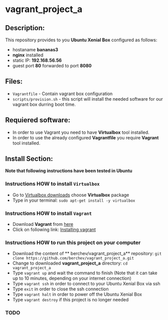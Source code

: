 # vagrant_project_a

## Description:
This repository provides to you **Ubuntu Xenial Box** configured as follows:
- hostaname **bananas3**
- **nginx** installed
- static IP: **192.168.56.56**
- guest port **80** forwarded to port **8080**


## Files:
- `Vagrantfile` - Contain vagrant box configuration
- `scripts/provision.sh` - this script will install the needed software for our vagrant box durring boot time.

## Requiered software:

- In order to use Vagrant you need to have **Virtualbox** tool installed.
- In order to use the already configured **Vagrantfile** you require **Vagrant** tool installed.

## Install Section:
**Note that following instructions have been tested in Ubuntu**

### Instructions HOW to install `Virtualbox`
- Go to [Virtualbox downloads](https://www.virtualbox.org/wiki/Linux_Downloads) choose **Virtualbox** package
- Type in your terminal: `sudo apt-get install -y virtualbox `

### Instructions HOW to install `Vagrant`
- Download **Vagrant** from [here](https://www.vagrantup.com/downloads.html)
- Click on following link: [Installing vagrant](https://www.vagrantup.com/docs/installation/)

### Instructions HOW to run this project on your computer
- Download the content of ** berchev/vagrant_project_a** repository: `git clone https://github.com/berchev/vagrant_project_a.git`
- Change to downloaded **vagrant_project_a** directory: `cd vagrant_project_a`
- Type `vagrant up` and wait the command to finish (Note that it can take up to 10 minutes, depending on your internet connection)
- Type `vagrant ssh` in order to connect to your Ubuntu Xenial Box via ssh
- Type `exit` in order to close the ssh connection
- Type `vagrant halt` in order to power off the Ubuntu Xenial Box
- Type `vagrant destroy` if this project is no longer needed

### TODO
